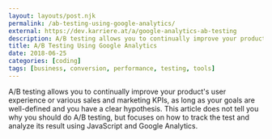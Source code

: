 ```yaml
---
layout: layouts/post.njk
permalink: /ab-testing-using-google-analytics/
external: https://dev.karriere.at/a/google-analytics-ab-testing
description: A/B testing allows you to continually improve your product’s user experience or various sales and marketing KPIs, as long as your goals are well-defined and you have a clear hypothesis. This article does not tell you why you should do A/B testing, but focuses on how to track the test and analyze its result using JavaScript and Google Analytics.
title: A/B Testing Using Google Analytics
date: 2018-06-25
categories: [coding]
tags: [business, conversion, performance, testing, tools]
---
```


A/B testing allows you to continually improve your product's user experience or various sales and marketing KPIs, as long as your goals are well-defined and you have a clear hypothesis. This article does not tell you why you should do A/B testing, but focuses on how to track the test and analyze its result using JavaScript and Google Analytics.

<!--

A/B testing allows you to continually improve your product's user experience or various sales and marketing KPIs, as long as your goals are well-defined and you have a clear hypothesis. This article does not tell you why you should do A/B testing, but focuses on how to track the test and analyze its result using JavaScript and Google Analytics.

![](/images/gaab-testing/analytics-chart-data-cliché-stock-photo.jpg)

The article is written for developers, marketing and product managers. If you are not a developer, feel free to skip the coding part and only read the first and third sections!

## 1. Test Definition

Before the actual implementation you should define your A and B (even C?) versions and your conversion goal.

The example A/B test we are going to create has a `Version A` and a `Version B`. The versions have no difference other than their names and we want visitors to click on the `Call to action` button, which is our conversion goal.

![](/images/gaab-testing/versions.png)

To evaluate the test we therefore have to track three events:

1. A visitor viewing version A
2. A visitor viewing version B
3. A visitor clicking the `Call to action` button

The third event is a basic [Google Analytics event](https://support.google.com/analytics/answer/1033068), made up of a __category__, __action__ and optional __label__ component. The component values depend on how you want to manage your events in Google Analytics and are entirely up to you.

In the example A/B test each component has a value of the same name:

Component | Value
- | -
Category | `Category`
Action | `Action`
Label | `Label`

You can also send events for the visitor's pageview of version A or B. We did so for _karriere.at_ in the past, and it looked similar to the following:

Component | Value
- | -
Category | `ab-test`
Action | `test-name`
Label | `version-a`

Component | Value
- | -
Category | `ab-test`
Action | `test-name`
Label | `version-b`

This solution works reliably, however in this article I want to propose another approach: __virtual pageviews__. A virtual pageview is like a real pageview, but the URL is made up, hence virtual.

In the example A/B test the pageview URLs are as follows:

Page | URL (Path)
- | -
Page containing the A/B test | `/gaab-testing`
Version A | `/virtual/A`
Version B | `/virtual/B`

What does that mean? For each request two pageviews are sent to Google Analytics: the original pageview of `/google-analytics-ab-testing` and, depending on the version that was served to the user, either `/virtual/A` or `/virtual/B`.

Why virtual pageviews? I feel it makes talking about the A/B test easier, as you would normally use phrases like

> How many visitors viewed the red landing page?

as opposed to:

> How many events in the 'A/B test' category with a 'summer campaign' action and the 'red landing page' label have been tracked?

<small>
Beware, that the virtual pageviews are collected additionally to the normal pageview, so your visits will get "inflated". For this and many other reasons you should create a new view for all of your A/B tests and add a [filter](https://support.google.com/analytics/answer/1033162?hl=en) to exclude virtual pageviews (`/virtual/A`) in your original view.
</small>

## 2. JavaScript Implementation

The next step is to hand the test definition to the developer, who sets up the code and sends the data to Google Analytics.

The code for the example A/B test is available on [GitHub](https://github.com/karriereat/google-analytics-ab-testing) and can be adapted to your needs. The A/B test implementation has four tasks:

1. Deliver version A to 50% of clients and version B to the other 50% of clients
1. Deliver the same version to a client on each subsequent page load
1. Send virtual pageviews, to track the version a client has received
1. Send conversion events when clicks on the `Call to action` button happen

First you have to add Google Analytics to your code. If you copy the snippet from [analytics.js](https://developers.google.com/analytics/devguides/collection/analyticsjs/) it already sends the normal pageview with `ga('send', 'pageview');`:

```html
<script>
    // ...
    ga('create', 'UA-XXXXX-Y', 'auto');
    ga('send', 'pageview');
</script>
<script async src='https://www.google-analytics.com/analytics.js'></script>
```

You can immediately test the pageview by opening your browser's developer tools and looking at the network tab:

![](/images/gaab-testing/network-tab-pageview-request.png)

In the example A/B test the visitor is assigned a version randomly, which is then stored via `localStorage` on the client.

<small>
You can do the same on the server by sending cookies, depending on your needs. You might for example choose to segmentize users based on their IDs.
</small>

```js
function getVersion() {
    return localStorage.getItem('version') || (Math.random() >= 0.5 ? 'A' : 'B');
}
function setVersion(value) {
    localStorage.setItem('version', value);
}
```

As soon as you have decided the visitor's version you can immediately send a virtual pageview with `ga('send', ...);`. You can use an options object or the shorthand notation for sending any [Google Analytics hits](https://developers.google.com/analytics/devguides/collection/analyticsjs/sending-hits):

```js
function sendVirtualPageview(version) {
    ga('send', {
        hitType: 'pageview',
        page: `/virtual/${version}`
    });
    // ga('send', 'pageview',`/${this.version}`)
}
```

![](/images/gaab-testing/network-tab-virtual-pageview-request.png)

The conversion event, which has to be fired when clicking the `Call to action` button, is also sent via `ga('send', ...);`:

```js
function sendConversionEvent() {
    ga('send', {
        hitType: 'event',
        eventCategory: 'Category',
        eventAction: 'Action',
        eventLabel: 'Label'
    });
    // ga('send', 'event', 'Category', 'Action', 'Label');
}
```

![](/images/gaab-testing/network-tab-event-request.png)

This concludes the tracking implementation. The `getVersion` function can then be used to change parts of the page depending on the version being served.

## 3. Google Analytics Report

You can start setting up the A/B test report in Google Analytics simultaneous to the tracking implementation. However, if the implementation was already deployed you can check whether Google Analytics has properly collected your pageviews and events.

To check the pageviews you can open up any content report and search for `virtual`. You can also select real-time reports, if you have just finished implementation and the data hasn't been processed yet, which can take up to a few hours in Google Analytics. This will show you all virtual pageviews collected in the specified timeframe:

![](/images/gaab-testing/report-virtual-pageviews.png)

Then you can verify the conversion event by going to the behavior category and searching for your event (either by category, action or label):

![](/images/gaab-testing/report-events.png)

For your report you will now have to create so-called [segments](https://support.google.com/analytics/answer/3123951) and a [goal](https://support.google.com/analytics/answer/1012040?hl=en) in Google Analytics.

The goal can be created by going to the admin section and selecting _Goals_ in the view column, which is the rightmost column.

![](/images/gaab-testing/goal-creation-step-1.png)

I have named the goal `Conversion` and set its type to _Event_. You then have to enter the details of the event and save the goal. If you want, you can use __Verify this Goal__ to have Google Analytics check for any existing events that match your settings.

![](/images/gaab-testing/goal-creation-step-2.png)

You can now pick any report in Google Analytics and select the newly defined `Conversion` goal and its various metrics. You can for example go to __Channels__ in the __Acquisition__ section and select goal completions. It will show you how often the `Call to action` button has been clicked in total:

![](/images/gaab-testing/goal-completions.png)

What you then want to do is get the number of clicks that happened in each version of your A/B test. For this to happen you have to add two segments via the __+ Add Segment__ button. The only thing you have to specify, besides giving it a meaningful name, is the page you want to filter:

![](/images/gaab-testing/segment-creation.png)

With your report properly set up you should now see the conversion rate per version. You can save your report for later or export it in various formats, so you can send it to your data analyst to check its statistical significance. There are also many online [significance calculators](https://vwo.com/ab-split-test-significance-calculator/), if you prefer.

Obviously the data from the example A/B test is boring, which is why I want to conclude this article with the report of an actual A/B/C test that we did at _karriere.at_, so you can see what it looks like with real numbers:

![](/images/gaab-testing/report.png)

That was all you need for a simple A/B testing setup using Google Analytics. If you have any questions or feedback, please get in touch!

-->
